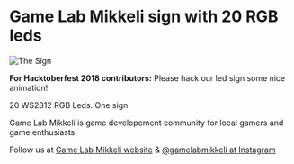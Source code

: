 # Game Lab Mikkeli sign with 20 RGB leds

![The Sign](https://i.imgur.com/Or3hLNj.png)

**For Hacktoberfest 2018 contributors:** Please hack our led sign some nice animation!

20 WS2812 RGB Leds. One sign.

Game Lab Mikkeli is game developement community for local gamers and game enthusiasts.

Follow us at [Game Lab Mikkeli website](https://gamelabmikkeli.fi) & [@gamelabmikkeli at Instagram](https://www.instagram.com/gamelabmikkeli/)
